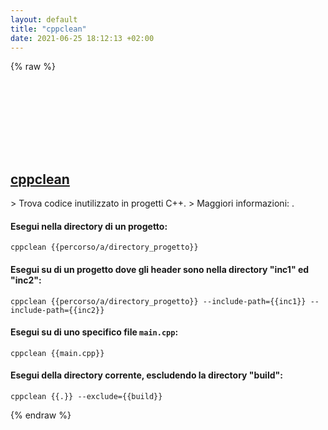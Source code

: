 ```yaml
---
layout: default
title: "cppclean"
date: 2021-06-25 18:12:13 +02:00
---
```

{% raw %}
<h2 id="cppclean">
  <a href="/it/common/cppclean.html">cppclean</a> <a href="#cppclean"><svg class="icon">
    <use href="/assets/images/unicode_sprite.svg#link" />
  </svg></a>
</h2>
> Trova codice inutilizzato in progetti C++.
> Maggiori informazioni: <https://github.com/myint/cppclean>.

#### Esegui nella directory di un progetto:
```shell
cppclean {{percorso/a/directory_progetto}}
```
#### Esegui su di un progetto dove gli header sono nella directory "inc1" ed "inc2":
```shell
cppclean {{percorso/a/directory_progetto}} --include-path={{inc1}} --include-path={{inc2}}
```
#### Esegui su di uno specifico file `main.cpp`:
```shell
cppclean {{main.cpp}}
```
#### Esegui della directory corrente, escludendo la directory "build":
```shell
cppclean {{.}} --exclude={{build}}
```
{% endraw %}